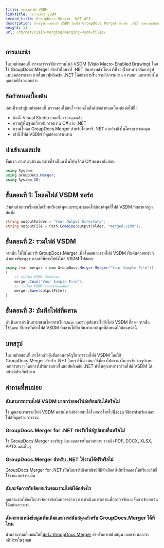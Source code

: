 ```yaml
---
title: การรวมไฟล์ VSDM
linktitle: การรวมไฟล์ VSDM
second_title: GroupDocs.Merger .NET API
description: เรียนรู้วิธีผสานไฟล์ VSDM โดยใช้ GroupDocs.Merger สำหรับ .NET ลดความซับซ้อนของงานการจัดการเอกสารของคุณด้วยไลบรารีที่ใช้งานง่ายนี้
weight: 11
url: /th/net/visio-merging/merging-vsdm-files/
---
```

## การแนะนำ
ในบทช่วยสอนนี้ เราจะสำรวจวิธีการรวมไฟล์ VSDM (Visio Macro-Enabled Drawing) โดยใช้ GroupDocs.Merger สำหรับไลบรารี .NET อันทรงพลัง ไลบรารีนี้ช่วยให้สามารถจัดการรูปแบบเอกสารต่างๆ ภายในแอปพลิเคชัน .NET ได้อย่างราบรื่น รวมถึงการผสาน การแยก และการแก้ไขคุณสมบัติของเอกสาร
## ข้อกำหนดเบื้องต้น
ก่อนที่จะเข้าสู่บทช่วยสอนนี้ ตรวจสอบให้แน่ใจว่าคุณได้ตั้งค่าข้อกำหนดเบื้องต้นต่อไปนี้:
- ติดตั้ง Visual Studio บนเครื่องของคุณแล้ว
- ความรู้พื้นฐานเกี่ยวกับกรอบงาน C# และ .NET
- ดาวน์โหลด GroupDocs.Merger สำหรับไลบรารี .NET และอ้างอิงในโครงการของคุณ
- เข้าถึงไฟล์ VSDM ที่คุณต้องการผสาน

## นำเข้าเนมสเปซ
ขั้นแรก เรามานำเข้าเนมสเปซที่จำเป็นลงในโปรเจ็กต์ C# ของเรากันก่อน
```csharp
using System; 
using GroupDocs.Merger;
using System.IO;
```
## ขั้นตอนที่ 1: โหลดไฟล์ VSDM ซอร์ส
เริ่มต้นด้วยการเริ่มต้นไดเร็กทอรีเอาต์พุตและระบุพาธของไฟล์เอาต์พุตที่ไฟล์ VSDM ที่ผสานจะถูกบันทึก
```csharp
string outputFolder = "Your Output Directory";
string outputFile = Path.Combine(outputFolder, "merged.vsdm");
```
## ขั้นตอนที่ 2: รวมไฟล์ VSDM
 จากนั้น ให้ใช้ไลบรารี GroupDocs.Merger เพื่อโหลดและรวมไฟล์ VSDM เริ่มต้นด้วยการยกตัวอย่าง`Merger` คลาสที่มีพาธไปยังไฟล์ VSDM ไฟล์แรก
```csharp
using (var merger = new GroupDocs.Merger.Merger("Your Sample File"))
{
    // เพิ่มไฟล์ VSDM อื่นเพื่อรวม
    merger.Join("Your Sample File");
    // รวมไฟล์ VSDM และบันทึกผลลัพธ์
    merger.Save(outputFile);
}
```
## ขั้นตอนที่ 3: บันทึกไฟล์ที่ผสาน
ดำเนินการดำเนินการผสานโดยการเรียก`Join` และระบุเส้นทางไปยังไฟล์ VSDM ที่สอง จากนั้นใช้`Save` วิธีการบันทึกไฟล์ VSDM ที่ผสานไปยังเส้นทางเอาต์พุตที่กำหนดไว้ก่อนหน้านี้

## บทสรุป
ในบทช่วยสอนนี้ เราได้กล่าวถึงขั้นตอนสำคัญในการรวมไฟล์ VSDM โดยใช้ GroupDocs.Merger สำหรับ .NET ไลบรารีนี้นำเสนอวิธีที่ตรงไปตรงมาในการจัดการรูปแบบเอกสารต่างๆ โดยทางโปรแกรมภายในแอปพลิเคชัน .NET ทำให้คุณสามารถรวมไฟล์ VSDM ได้อย่างมีประสิทธิภาพ

## คำถามที่พบบ่อย
### ฉันสามารถรวมไฟล์ VSDM มากกว่าสองไฟล์พร้อมกันได้หรือไม่
 ใช่ คุณสามารถรวมไฟล์ VSDM หลายไฟล์เข้าด้วยกันได้โดยการโทรไปที่`Join` วิธีการสำหรับแต่ละไฟล์ที่คุณต้องการรวม
### GroupDocs.Merger for .NET รองรับไฟล์รูปแบบอื่นหรือไม่
ใช่ GroupDocs.Merger รองรับรูปแบบเอกสารที่หลากหลาย รวมถึง PDF, DOCX, XLSX, PPTX และอื่นๆ
### GroupDocs.Merger สำหรับ .NET ใช้งานได้ฟรีหรือไม่
GroupDocs.Merger for .NET เป็นไลบรารีเชิงพาณิชย์ที่มีตัวเลือกทั้งสิทธิ์ทดลองใช้ฟรีและสิทธิ์ใช้งานแบบชำระเงิน
### ฉันจะจัดการกับข้อยกเว้นขณะรวมไฟล์ได้อย่างไร
คุณสามารถใช้กลไกการจัดการข้อผิดพลาดรอบๆ การดำเนินการผสานเพื่อตรวจจับและจัดการข้อยกเว้นได้อย่างสวยงาม
### ฉันจะหาแหล่งข้อมูลเพิ่มเติมและการสนับสนุนสำหรับ GroupDocs.Merger ได้ที่ไหน
 ท่านสามารถเยี่ยมชมได้ที่[ฟอรัม GroupDocs.Merger](https://forum.groupdocs.com/c/merger/32) สำหรับการสนับสนุน เอกสาร และการอภิปรายในชุมชน